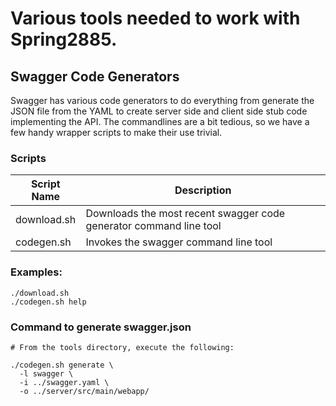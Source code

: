 # Various tools needed to work with Spring2885.

## Swagger Code Generators

Swagger has various code generators to do everything from generate the JSON 
file from the YAML to create server side and client side stub code implementing
the API.  The commandlines are a bit tedious, so we have a few handy wrapper
scripts to make their use trivial.

### Scripts

| Script Name  | Description |
|--------------|----------------------------------|
| download.sh  | Downloads the most recent swagger code generator command line tool |
| codegen.sh | Invokes the swagger command line tool |

### Examples:

````
./download.sh
./codegen.sh help
````

### Command to generate swagger.json
````
# From the tools directory, execute the following:

./codegen.sh generate \
  -l swagger \
  -i ../swagger.yaml \
  -o ../server/src/main/webapp/
  
````